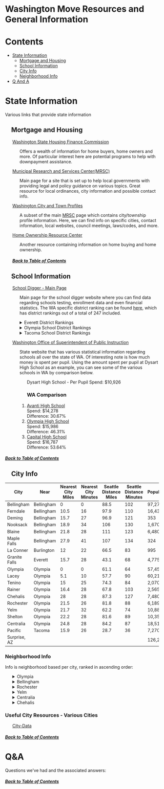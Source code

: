 <h1>Washington Move Resources and General Information</h1>

<a id="toc"></a>

# Contents

- [State Information](#state-information)
  - [Mortgage and Housing](#mortgage-and-housing)
  - [School Information](#school-information)
  - [City Info](#city-info)
  - [Neighborhood Info](#neighborhood-info)
- [Q And A](#q-a)


<a id="state-information"></a>

# State Information

Various links that provide state information
<!-- region state-info-->

<a id="mortgage-and-housing"></a>

## &nbsp;&nbsp;&nbsp; Mortgage and Housing

<ol>

<a href="https://www.wshfc.org/">Washington State Housing Finance Commission</a>

<ol>

Offers a wealth of information for home buyers, home owners and more.  Of particular interest here are potential programs to help with downpayment assistance.

</ol>

<a href="https://www.mrsc.org/">Municipal Research and Services Center(MRSC)</a>

<ol>

Main page for a site that is set up to help local governments with providing legal and policy guidance on various topics.  Great resource for local ordinances, city information and possible contact info.

</ol>

<a href="https://www.mrsc.org/research-tools/washington-city-and-town-profiles/">Washington City and Town Profiles</a>

<ol>

A subset of the main <a href="https://www.mrsc.org/">MRSC</a> page which contains city/township profile information.  Here, we can find info on specific cities, contact information, local websites, council meetings, laws/codes, and more.

</ol>

<a href="https://www.homeownership-wa.org/">Home Ownership Resource Center</a>

<ol>

Another resource containing information on home buying and home ownership.

</ol>

<h5><a href="#toc">Back to Table of Contents</a></h5>

</ol>

<a id="school-information"></a>

## &nbsp;&nbsp;&nbsp; School Information

<ol>

<a href="https://www.schooldigger.com/">School Digger - Main Page</a>

<ol>

Main page for the school digger website where you can find data regarding schools testing, enrollment data and even financial statistics.  The WA specific district ranking can be found <a href="https://www.schooldigger.com/go/WA/districtrank.aspx">here</a>, which has district rankings out of a total of 247 included.

<details><summary>Everett District Rankings</summary>

<ol>

<a href="https://www.schooldigger.com/go/WA/city/Everett/search.aspx">Everett Schools Info</a>

<img src="https://github.com/pogmothon/pogmothon.github.io/blob/1fd59796d83f7e932e5072f4ed0db0fbdfd09ef5/imgs/2025-01-11-15-47-28.png">

</ol>

</details>

<details><summary>Olympia School District Rankings</summary>

<ol>

<a href="https://www.schooldigger.com/go/WA/city/Olympia/search.aspx">Olympia Schools Info</a>

<img src="https://github.com/pogmothon/pogmothon.github.io/blob/1fd59796d83f7e932e5072f4ed0db0fbdfd09ef5/imgs/2025-01-11-15-50-40.png">

</ol>
</details>

<details><summary>Tacoma School District Rankings</summary>

<ol>

<a href="https://www.schooldigger.com/go/WA/city/Tacoma/search.aspx">Tacoma Schools Info</a>

<img src="https://github.com/pogmothon/pogmothon.github.io/blob/1fd59796d83f7e932e5072f4ed0db0fbdfd09ef5/imgs/2025-01-11-15-52-33.png">

</ol>
</details>

</ol>

<a href="https://reportcard.ospi.k12.wa.us/">Washington Office of Superintendent of Public Instruction</a>

<ol>

State website that has various statistical information regarding schools all over the state of WA.  Of interesting note is how much money is spent per pupil.  Using the amount spent per pupil at Dysart High School as an example, you can see some of the various schools in WA by comparison below.

<ol>Dysart High School - Per Pupil Spend: $10,926</ol>

<ol>

<h3>WA Comparison</h3>

<li><a href="https://reportcard.ospi.k12.wa.us/ReportCard/ViewSchoolOrDistrict/102960">Avanti High School</a><br>
Spend: $14,278<br>
Difference: 30.67%</li>

<li><a href="https://reportcard.ospi.k12.wa.us/ReportCard/ViewSchoolOrDistrict/102969">Olympia High School</a><br>
Spend: $15,986<br>
Difference: 46.31%</li>

<li><a href="https://reportcard.ospi.k12.wa.us/ReportCard/ViewSchoolOrDistrict/102976">Capital High School</a><br>
Spend: $16,787<br>
Difference: 53.64%</li>

</ol>

</ol>


</details>

</ol>
<h5><a href="#toc">Back to Table of Contents</a></h5>

<a id="city-info"></a>

## &nbsp;&nbsp;&nbsp; City Info

City | Near | Nearest City<br>Miles | Nearest City<br>Minutes | Seattle Distance<br>Miles | Seattle Distance<br>Minutes | Population | Sex Offenders | Offender Rate | Weather Info
-- | -- | -- | -- | -- | -- | -- | -- | -- | --
Bellingham    | Bellingham | 0    | 0  | 88.5 | 102 | 97,270  | 92  | 1057/1  | <a href="https://weatherspark.com/y/991/Average-Weather-in-Bellingham-Washington-United-States-Year-Round">Here</a>
Ferndale      | Bellingham | 10.5 | 16 | 97.9 | 110 | 16,430  | 10  | 1643/1 | <a href="https://weatherspark.com/y/967/Average-Weather-in-Ferndale-Washington-United-States-Year-Round">Here</a>
Deming        | Bellingham | 15.7 | 27 | 96.9 | 121 | 353     | 1   | 353/1  | N/A
Nooksack      | Bellingham | 18.9 | 34 | 106  | 130 | 1,670   | N/A | N/A    | <a href="https://weatherspark.com/y/977/Average-Weather-in-Nooksack-Washington-United-States-Year-Round">Here</a>
Blaine        | Bellingham | 21.8 | 28 | 111  | 123 | 6,480   | 8   | 810/1  | <a href="https://weatherspark.com/y/994/Average-Weather-in-Blaine-Washington-United-States-Year-Round">Here</a>
Maple Falls   | Bellingham | 27.9 | 41 | 107  | 134 | 324     | 10  | 32/1   | N/A
La Conner     | Burlington | 12   | 22 | 66.5 | 83  | 995     | 4   | 249/1  | <a href="https://weatherspark.com/y/996/Average-Weather-in-Burlington-Washington-United-States-Year-Round">Here</a>
Granite Falls | Everett    | 15.7 | 28 | 43.1 | 68  | 4,775   | 7   | 682/1  | <a href="https://weatherspark.com/y/1252/Average-Weather-in-Granite-Falls-Washington-United-States-Year-Round">Here</a>
Olympia       | Olympia    | 0    | 0  | 61.1 | 64  | 57,450  | 168 | 342/1  | <a href="https://weatherspark.com/y/894/Average-Weather-in-Olympia-Washington-United-States-Year-Round">Here</a>
Lacey         | Olympia    | 5.1  | 10 | 57.7 | 90  | 60,210  | 10  | 6021/1 | <a href="https://weatherspark.com/y/864/Average-Weather-in-Lacey-Washington-United-States-Year-Round">Here</a>
Tenino        | Olympia    | 15   | 25 | 74.3 | 84  | 2,070   | 7   | 296/1  | <a href="https://weatherspark.com/y/793/Average-Weather-in-Tenino-Washington-United-States-Year-Round">Here</a>
Rainer        | Olympia    | 16.4 | 28 | 67.8 | 103 | 2,565   | 6   | 428/1  | <a href="https://weatherspark.com/y/792/Average-Weather-in-Rainier-Washington-United-States-Year-Round">Here</a>
Chehalis      | Olympia    | 28   | 28 | 87.3 | 127 | 7,480   | 16  | 468/1  | <a href="https://weatherspark.com/y/782/Average-Weather-in-Rochester-Washington-United-States-Year-Round">Here</a>
Rochester     | Olympia    | 21.5 | 26 | 81.8 | 88  | 6,189   | 17  | 364/1  | <a href="https://weatherspark.com/y/445/Average-Weather-in-Rochester-Washington-United-States-Year-Round">Here</a>
Yelm          | Olympia    | 21.7 | 32 | 62.2 | 74  | 10,880  | 11  | 989/1  | <a href="https://weatherspark.com/y/796/Average-Weather-in-Yelm-Washington-United-States-Year-Round">Here</a>
Shelton       | Olympia    | 22.2 | 28 | 81.6 | 89  | 10,350  | 58  | 178/1  | <a href="https://weatherspark.com/y/454/Average-Weather-in-Shelton-Washington-United-States-Year-Round">Here</a>
Centralia     | Olympia    | 24.8 | 28 | 84.2 | 87  | 18,510  | 30  | 617/1  | <a href="https://weatherspark.com/y/781/Average-Weather-in-Centralia-Washington-United-States-Year-Round">Here</a>
Pacific       | Tacoma     | 15.9 | 26 | 28.7 | 36  | 7,270   | 5   | 1454/1 | <a href="https://weatherspark.com/y/896/Average-Weather-in-Pacific-Washington-United-States-Year-Round">Here</a>
Surprise, AZ  |            |      |    |      |     | 126,275 | 97  | 1302/1 |

<a id="neighborhood-info"></a>

### Neighborhood Info

Info is neighborhood based per city, ranked in ascending order:

<ol>

<details><summary>Olympia</summary>

City        | Most Expensive                    | Greatest Income Growth                  | Safest                            | Schools   
-- | -- | -- | -- | --
Olympia     | Cooper Point Rd NW / 62nd Ave NW  | Schneiders Prairie                      | Schneiders Prairie                | Holiday Hills   
Olympia     | Yelm Hwy SE / Johnson Rd SE       | State Rte 8 W / US Hwy 101              | Boston Harbor / North Olympia     | Carlyon-North / Governor Stevens   
Olympia     | South Bay                         | Nisqually Indian Community / Nisqually  | Lake Lucinda Park                 | Nottingham / Briarwood   
Olympia     | Schneiders Prairie                | Belmore / Delphi                        | State Rte 8 W / US Hwy 101        | Prestwick Ln SE / Troon Ln SE   
Olympia     | Boston Harbor / North Olympia     | Northeast                               | Yelm Hwy SE / Johnson Rd SE       | Schneiders Prairie   
Olympia     | Carlyon-North / Governor Stevens  | Yelm Hwy SE / Johnson Rd SE             | Prestwick Ln SE / Troon Ln SE     | Boston Harbor / North Olympia   
Olympia     | South Captol / Historic District  | 19th Ave SE / Oakwood St SE             | Belmore / Delphi                  | South Captol / Historic District   
Olympia     | The Evergreen State College       | Upper Eastside                          | Cooper Point Rd NW / 62nd Ave NW  | Northeast   
Olympia     | 19th Ave SE / Oakwood St SE       | South Westside                          | Kellys Korner                     | Upper Eastside   
Olympia     | Yauger Park                       | Kellys Korner                           | South Bay                         | Tumwater Airport / Maytown   

</details>

<details><summary>Bellingham</summary>

City        | Most Expensive                    | Greatest Income Growth                  | Safest                            | Schools   
-- | -- | -- | -- | --
Bellingham  | South Hill                        | Alabama Hill / Mount Baker              | Sudden Valley                     | Lettered Streets   
Bellingham  | Edgemoor                          | Birchwoods                              | Sudden Valley East                | Cornwall Park   
Bellingham  | Silver Beach                      | Roosevelt                               | Geneva                            | Central Business District   
Bellingham  | South Bellingham                  | Guide South                             | Noon / Van Wyck                   | Columbia   
Bellingham  | Samish Hill                       | Lettered Streets                        | Puget                             | South Hill   
Bellingham  | Puget                             | Happy Valley West                       | Samish Hill                       | Sudden Valley   
Bellingham  | Lettered Streets                  | Guide North                             | South Hill                        | Sudden Valley East   
Bellingham  | Alabama Hill / Mount Baker        | Guide                                   | Lummi Shore Rd / Cagey Rd         | Edgemoor   
Bellingham  | York / Sunnyland                  | Marietta / Alderwood                    | South Bellingham                  | Sehome / Western Washington University   
Bellingham  | Geneva                            | Happy Valley                            | Silver Beach                      | Geneva   

</details>

<details><summary>Rochester</summary>

City        | Most Expensive                    | Greatest Income Growth                  | Safest                            | Schools   
-- | -- | -- | -- | --
Rochester   | Grand Mound                       | Essex                                   | Essex                             |    
Rochester   | Mima                              | Mima                                    | Mima                              |    
Rochester   | Essex                             | Grand Mound                             | Grand Mound                       |    

</details>

<details><summary>Yelm</summary>

City        | Most Expensive                    | Greatest Income Growth                  | Safest                            | Schools   
-- | -- | -- | -- | --
Yelm        | Four Corners                      | Five Corners / City Center              | Four Corners                      | Five Corners / City Center   
Yelm        | Yelm West                         | North Yelm                              | Yelm East                         | Vail   
Yelm        | Vail                              | Yelm West                               | Vail                              | Four Corners   
Yelm        | Yelm East                         | Yelm East                               | Five Corners / City Center        | North Yelm   
Yelm        | Five Corners / City Center        | Four Corners                            | Yelm West                         | Yelm West   
Yelm        | North Yelm                        | Vail                                    | North Yelm                        | Yelm East   

</details>

<details><summary>Centralia</summary>

City        | Most Expensive                    | Greatest Income Growth                  | Safest                            | Schools   
-- | -- | -- | -- | --
Centralia   | Galvin                            | Fords Prairie                           | Galvin                            | Galvin   
Centralia   | City Center                       | Blakeslee Junction                      | Wabash                            | Fords Prairie   
Centralia   | Centralia West                    | Galvin                                  | Fords Prairie                     | Wabash   
Centralia   | Fords Prairie                     | City Center                             | Blakeslee Junction                | Blakeslee Junction   
Centralia   | Wabash                            | Centralia West                          | City Center                       | Centralia West   
Centralia   | Blakeslee Junction                | Wabash                                  | Centralia West                    | City Center   

</details>

<details><summary>Chehalis</summary>

City        | Most Expensive                    | Greatest Income Growth                  | Safest                            | Schools   
-- | -- | -- | -- | --
Chehalis    | Adna / Bunker                     | City Center                             | Kopiah                            | Claquato / Littell   
Chehalis    | Kopiah                            | Chehalis South                          | Adna / Bunker                     | Chehalis West   
Chehalis    | Claquato / Littell                | Adna / Bunker                           | Claquato / Littell                | Chehalis South   
Chehalis    | Chehalis South                    | Kopiah                                  | City Center                       | Adna / Bunker   
Chehalis    | City Center                       | Chehalis West                           | Chehalis South                    | City Center   
Chehalis    | Chehalis West                     | Claquato / Littell                      | Chehalis West                     | Kopiah   

</details>

</ol>

### Useful City Resources - Various Cities

<ol>

<a href="https://www.city-data.com/">City-Data</a>

</ol>

<h5><a href="#toc">Back to Table of Contents</a></h5>

<!-- endregion state-info-->

<a id="q-a"></a>

# Q&A

Questions we've had and the associated answers:

<h5><a href="#toc">Back to Table of Contents</a></h5>


